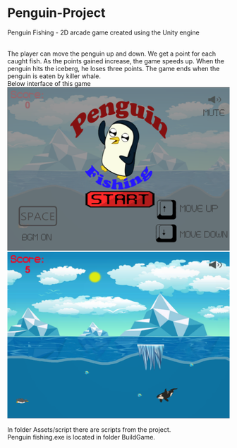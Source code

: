 # Penguin-Project
Penguin Fishing - 2D arcade game created using the Unity engine<br/><br/>

The player can move the penguin up and down. We get a point for each caught fish.
As the points gained increase, the game speeds up. When the penguin hits the iceberg, he loses three points. 
The game ends when the penguin is eaten by killer whale. <br/>
Below interface of this game
![](Assets/splits/startscreen.PNG)
![](Assets/splits/interfejs.png)

In folder Assets/script there are scripts from the project. <br/>
Penguin fishing.exe is located in folder BuildGame.
